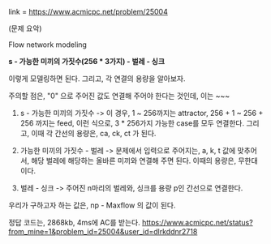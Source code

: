 link = https://www.acmicpc.net/problem/25004

(문제 요악)

Flow network modeling

**s - 가능한 미끼의 가짓수(256 * 3가지) - 벌레 - 싱크**

이렇게 모델링하면 된다. 그리고, 각 연결의 용량을 알아보자. 

주의할 점은, "0" 으로 주어진 값도 연결해 주어야 한다는 것인데, 이는 ~~~

1) s - 가능한 미끼의 가짓수
-> 이 경우, 1 ~ 256까지는 attractor, 256 + 1 ~ 256 + 256 까지는 feed, 이런 식으로, 3 * 256가지 가능한 case를 모두 연결한다.
그리고, 이때 각 간선의 용량은, ca, ck, ct 가 된다.

2) 가능한 미끼의 가짓수 - 벌레
-> 문제에서 입력으로 주어지는, a, k, t 값에 맞추어서, 해당 벌레에 해당하는 올바른 미끼와 연결해 주면 된다. 이때의 용량은, 무한대이다.

3) 벌레 - 싱크
-> 주어진 n마리의 벌레와, 싱크를 용량 p인 간선으로 연결한다.


우리가 구하고자 하는 값은, np - Maxflow 의 값이 된다. 

정답 코드는, 2868kb, 4ms에 AC를 받는다. 
https://www.acmicpc.net/status?from_mine=1&problem_id=25004&user_id=dlrkddnr2718
